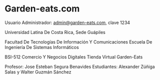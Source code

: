 # Garden-eats.com

Usuario Administrador: admin@garden-eats.com, clave 1234

Universidad Latina De Costa Rica, Sede Guápiles

Facultad De Tecnologías De Información Y Comunicaciones
Escuela De Ingeniería De Sistemas Informáticos

BSI-512 Comercio Y Negocios Digitales 
Tienda Virtual Garden-Eats

Profesor: Jose Esteban Segura Benavides
Estudiantes: Alexander Zúñiga Salas y Walter Guzmán Sánchez